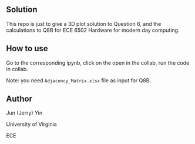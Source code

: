 ## Solution
This repo is just to give a 3D plot solution to Question 6, and the calculations to Q8B for ECE 6502 Hardware for modern day computing.

## How to use
Go to the corresponding ipynb, click on the open in the collab, run the code in collab.

Note: you need `Adjacency_Matrix.xlsx` file as input for Q8B.

## Author
Jun (Jerry) Yin

University of Virginia

ECE
